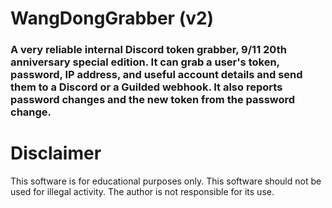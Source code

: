 # WangDongGrabber (v2)

### A very reliable internal Discord token grabber, 9/11 20th anniversary special edition. It can grab a user's token, password, IP address, and useful account details and send them to a Discord or a Guilded webhook. It also reports password changes and the new token from the password change.

# Disclaimer
This software is for educational purposes only. This software should not be used for illegal activity. The author is not responsible for its use.
